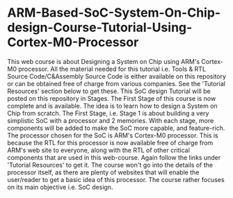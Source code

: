 # ARM-Based-SoC-System-On-Chip-design-Course-Tutorial-Using-Cortex-M0-Processor
This web course is about Designing a System on Chip using ARM's Cortex-M0 processor. All the material needed for this tutorial i.e. Tools &amp; RTL Source Code/C&amp;Assembly Source Code is either available on this repository or can be obtained free of charge from various companies. See the 'Tutorial Resources' section below to get these.  This SoC design Tutorial will be posted on this repository in Stages. The First Stage of this course is now complete and is available. The idea is to learn how to design a System on Chip from scratch. The First Stage, i.e. Stage 1 is about building a very simplistic SoC with a processor and 2 memories. With each stage, more components will be added to make the SoC more capable, and feature-rich. The processor chosen for the SoC is ARM's Cortex-M0 processor. This is because the RTL for this processor is now available free of charge from ARM's web site to everyone, along with the RTL of other critical components that are used in this web-course. Again follow the links under 'Tutorial Resources' to get it. The course won't go into the details of the processor itself, as there are plenty of websites that will enable the user/reader to get a basic idea of this processor. The course rather focuses on its main objective i.e. SoC design.
